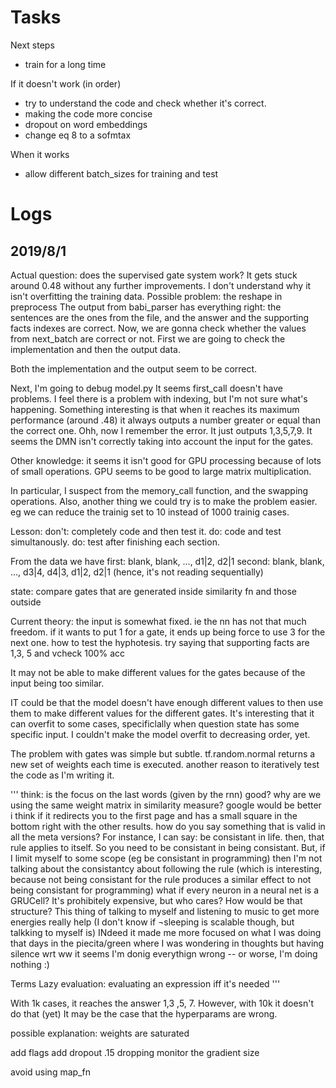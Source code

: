 # Tasks
Next steps
* train for a long time

If it doesn't work (in order)
* try to understand the code and check whether it's correct.
* making the code more concise
* dropout on word embeddings
* change eq 8 to a sofmtax

When it works
* allow different batch_sizes for training and test

# Logs
## 2019/8/1
Actual question: does the supervised gate system work?
It gets stuck around 0.48 without any further improvements. I don't understand why it isn't overfitting the training data.
Possible problem: the reshape in preprocess
The output from babi_parser has everything right: the sentences are the ones from the file, and the answer and the supporting facts indexes are correct.
Now, we are gonna check whether the values from next_batch are correct or not. First we are going to check the implementation and then the output data.

Both the implementation and the output seem to be correct.

Next, I'm going to debug model.py
It seems first_call doesn't have problems.
I feel there is a problem with indexing, but I'm not sure what's happening. Something interesting is that when it reaches its maximum performance (around .48) it always outputs a number greater or equal than the correct one.  Ohh, now I remember the error. It just outputs 1,3,5,7,9. It seems the DMN isn't correctly taking into account the input for the gates.

Other knowledge: it seems it isn't good for GPU processing because of lots of small operations. GPU seems to be good to large matrix multiplication.

In particular, I suspect from the memory_call function, and the swapping operations.
Also, another thing we could try is to make the problem easier. eg we can reduce the trainig set to 10 instead of 1000 trainig cases.


Lesson: don't: completely code and then test it. do: code and test simultanously. do: test after finishing each section.

From the data we have
first: blank, blank, ..., d1|2, d2|1
second: blank, blank, ..., d3|4, d4|3, d1|2, d2|1 (hence, it's not reading sequentially)

state: compare gates that are generated inside similarity fn and those outside

Current theory: the input is somewhat fixed. ie the nn has not that much freedom. if it wants to put 1 for a gate, it ends up being force to use 3 for the next one. how to test the hyphotesis. try saying that supporting facts are 1,3, 5 and vcheck 100% acc

It may not be able to make different values for the gates because of the input being too similar.

IT could be that the model doesn't have enough different values to then use them to make different values for the different gates. It's interesting that it can overfit to some cases, specificlally when question state has some specific input. I couldn't make the model overfit to decreasing order, yet.

The problem with gates was simple but subtle. tf.random.normal returns a new set of weights each time is executed. another reason to iteratively test the code as I'm writing it.



'''
think: is the focus on the last words (given by the rnn) good?
why are we using the same weight matrix in similarity measure?
google would be better i think if it redirects you to the first page and has a small square in the bottom right with the other results.
how do you say something that is valid in all the meta versions? For instance, I can say: be consistant in life. then, that rule applies to itself. So you need to be consistant in being consistant. But, if I limit myself to some scope (eg be consistant in programming) then I'm not talking about the consistantcy about following the rule (which is interesting, because not being consistant for the rule produces a similar effect to not being consistant for programming)
what if every neuron in a neural net is a GRUCell? It's prohibitely expensive, but who cares? How would be that structure?
This thing of talking to myself and listening to music to get more energies really help (I don't know if ¬sleeping is scalable though, but talkking to myself is) INdeed it made me more focused on what I was doing that days in the piecita/green where I was wondering in thoughts but having silence
wrt ww it seems I'm donig everythign wrong -- or worse, I'm doing nothing :)

Terms
Lazy evaluation: evaluating an expression iff it's needed
'''

With 1k cases, it reaches the answer 1,3 ,5, 7. However, with 10k it doesn't do that (yet)
It may be the case that the hyperparams are wrong.

possible explanation: weights are saturated

add flags
add dropout .15 dropping
monitor the gradient size

avoid using map_fn
